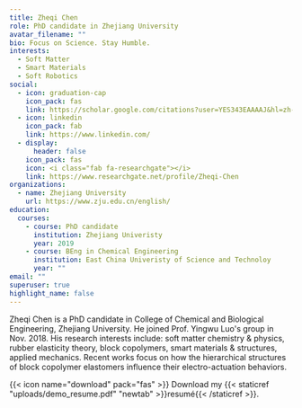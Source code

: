 ```yaml
---
title: Zheqi Chen
role: PhD candidate in Zhejiang University
avatar_filename: ""
bio: Focus on Science. Stay Humble.
interests:
  - Soft Matter
  - Smart Materials
  - Soft Robotics
social:
  - icon: graduation-cap
    icon_pack: fas
    link: https://scholar.google.com/citations?user=YES343EAAAAJ&hl=zh-CN&oi=ao
  - icon: linkedin
    icon_pack: fab
    link: https://www.linkedin.com/
  - display:
      header: false
    icon_pack: fas
    icon: <i class="fab fa-researchgate"></i>
    link: https://www.researchgate.net/profile/Zheqi-Chen
organizations:
  - name: Zhejiang University
    url: https://www.zju.edu.cn/english/
education:
  courses:
    - course: PhD candidate
      institution: Zhejiang Univeristy
      year: 2019
    - course: BEng in Chemical Engineering
      institution: East China Univeristy of Science and Technoloy
      year: ""
email: ""
superuser: true
highlight_name: false
---
```

Zheqi Chen is a PhD candidate in College of Chemical and Biological Engineering, Zhejiang University. He joined Prof. Yingwu Luo's group in Nov. 2018. His research interests include: soft matter chemistry & physics, rubber elasticity theory, block copolymers, smart materials & structures, applied mechanics. Recent works focus on how the hierarchical structures of block copolymer elastomers influence their electro-actuation behaviors.

{{< icon name="download" pack="fas" >}} Download my {{< staticref "uploads/demo_resume.pdf" "newtab" >}}resumé{{< /staticref >}}.